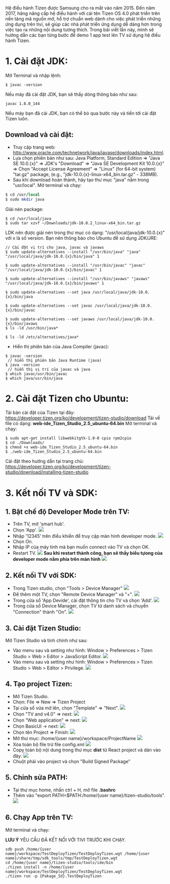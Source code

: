 Hệ điều hành Tizen được Samsung cho ra mắt vào năm 2015. Đến năm 2017, hãng nâng cấp hệ điều hành với cái tên Tizen OS 4.0 phát triển trên nền tảng mã nguồn mở, hỗ trợ chuẩn web dành cho việc phát triển những ứng dụng trên tivi, sẽ giúp các nhà phát triển ứng dụng dễ dàng hơn trong việc tạo ra những nội dung tương thích. 
Trong bài viết lần này, mình sẽ hướng dẫn các bạn từng bước để demo 1 app test lên TV sử dụng hệ điều hành Tizen.

# 1. Cài đặt JDK:
Mở Terminal và nhập lệnh:
```shell
$ javac -version
```
Nếu máy đã cài đặt JDK, bạn sẽ thấy dòng thông báo như sau: 
```shell
javac 1.8.0_144
```
Nếu máy bạn đã cài JDK, bạn có thể bỏ qua bước này và tiến tới cài đặt Tizen luôn.

## Download và cài đặt:
*  Truy cập trang web: http://www.oracle.com/technetwork/java/javase/downloads/index.html. 
*  Lựa chọn phiên bản như sau:
Java Platform, Standard Edition ⇒ "Java SE 10.0.{x}" ⇒ JDK's "Download" ⇒ "Java SE Development Kit 10.0.{x}" ⇒ Chọn "Accept License Agreement" ⇒  "Linux" (for 64-bit system) "tar.gz" package, (e.g., "jdk-10.0.{x}-linux-x64_bin.tar.gz" - 338MB).
* Sau khi download hoàn thành, hãy tạo thư mục "java" nằm trong "usr/local".
Mở terminal và chạy:
```perl
$ cd /usr/local
$ sudo mkdir java
```
Giải nén package:
```shell
$ cd /usr/local/java
$ sudo tar xzvf ~/Downloads/jdk-10.0.2_linux-x64_bin.tar.gz
```
LDK nên được giải nén trong thư mục có dạng: "/usr/local/java/jdk-10.0.{x}" với x là số version.
Bạn nên thông báo cho Ubuntu để sử dụng JDK/JRE:
```
// Cài đặt vị trí cho java, javac và javaws
$ sudo update-alternatives --install "/usr/bin/java" "java" "/usr/local/java/jdk-10.0.{x}/bin/java" 1

$ sudo update-alternatives --install "/usr/bin/javac" "javac" "/usr/local/java/jdk-10.0.{x}/bin/javac" 1

$ sudo update-alternatives --install "/usr/bin/javaws" "javaws" "/usr/local/java/jdk-10.0.{x}/bin/javaws" 1

$ sudo update-alternatives --set java /usr/local/java/jdk-10.0.{x}/bin/java

$ sudo update-alternatives --set javac /usr/local/java/jdk-10.0.{x}/bin/javac

$ sudo update-alternatives --set javaws /usr/local/java/jdk-10.0.{x}/bin/javaws
$ ls -ld /usr/bin/java*

$ ls -ld /etc/alternatives/java*
```

* Hiển thị phiên bản của Java Compiler (javac):
```shell
$ javac -version
 // hiển thị phiên bản Java Runtime (java)
$ java -version
 // hiển thị vị trí của javac và java
$ which javac/usr/bin/javac
$ which java/usr/bin/java
```

# 2. Cài đặt Tizen cho Ubuntu:
Tải bản cài đặt của Tizen tại đây: https://developer.tizen.org/ko/development/tizen-studio/download
Tải về file có dạng: **web-ide_Tizen_Studio_2.5_ubuntu-64.bin**
Mở terminal và chạy:
```shell
$ sudo apt-get install libwebkitgtk-1.0-0 cpio rpm2cpio
$ cd ./Downloads/
$ chmod +x web-ide_Tizen_Studio_2.5_ubuntu-64.bin
$ ./web-ide_Tizen_Studio_2.5_ubuntu-64.bin 
```
Cài đặt theo hướng dẫn tại trang chủ: https://developer.tizen.org/ko/development/tizen-studio/download/installing-tizen-studio

# 3. Kết nối TV và SDK:
## 1. Bật chế độ Developer Mode trên TV:
* Trên TV, mở 'smart hub'.
* Chọn 'App'.
![](https://images.viblo.asia/2f0c28db-0e3e-4b54-9c8f-8ca2ab1c4fa0.png)
* Nhập '12345' trên điều khiển để truy cập màn hình developer mode.
![](https://images.viblo.asia/39a8ebdc-fdca-498e-a7d0-fb0a56e2f283.png)
* Chọn On.
* Nhập IP của máy tính mà bạn muốn connect vào TV và chọn OK.
* Restart TV.
![](https://images.viblo.asia/29fd05b8-000f-4f0c-98d3-cafd9026386d.png)
**Sau khi restart thành công, bạn sẽ thấy biểu tựong của developer mode nằm phía trên màn hình**
![](https://images.viblo.asia/157dedf5-d01d-478f-a6b1-2bfb4d0e62dc.png)

## 2. Kết nối TV với SDK:
* Trong Tizen studio, chọn "Tools > Device Manager"
![](https://images.viblo.asia/48b9090a-5746-44ee-9f2e-622f1e932b5d.png)
* Để thêm một TV, chọn "Remote Device Manager" và "+".
![](https://images.viblo.asia/2850b54a-b96d-42e2-aec1-673faa249898.png)
* Trong cửa sổ 'App Devide', cài đặt thông tin cho TV và chọn 'Add'.
![](https://images.viblo.asia/66dc8e75-66c9-47f1-b3e6-e7ed76055870.png)
* Trong cửa sổ Device Manager, chọn TV từ danh sách và chuyển "Connection" thành "On".
![](https://images.viblo.asia/7dbe9a4b-215c-417e-b64d-b14e38b7c101.png)

## 3. Cài đặt Tizen Studio:
Mở Tizen Studio và tinh chỉnh như sau:
* Vào menu sau và setting như hình: Window > Preferences > Tizen Studio > Web > Editor > JavaScript Editor.
![](https://images.viblo.asia/6ace0e76-476b-4437-a6ee-c21f4758b220.png)
* Vào menu sau và setting như hình: Window > Preferences > Tizen Studio > Web > Editor > Privilege.
![](https://images.viblo.asia/9880659b-e6b8-46fb-abc8-560c87523221.png)

## 4. Tạo project Tizen:
* Mở Tizen Studio.
* Chọn: File => New => Tizen Project
* Tại cửa sổ vừa mở lên, chọn "Template" => "Next".
![](https://images.viblo.asia/4a472163-d0e7-41b1-a01d-e09f310353e7.png)
* Chọn "TV and v4.0" => next:
![](https://images.viblo.asia/9ab74237-2ebe-4e5a-a36e-9afbcdd0a6d1.png)
* Chọn “Web application” => next:
![](https://images.viblo.asia/0c4a2eaa-32c7-4c14-afa4-19e447329920.png)
* Chọn BasicUI -> next:
![](https://images.viblo.asia/803f6a78-60f8-4c2e-8fc3-71287713138d.png)
* Chọn tên Project => Finish:
![](https://images.viblo.asia/00e73756-e7ab-4a04-9000-07eb429ac6d8.png)
* Mở thư mục: /home/{user name}/workspace/ProjectName
![](https://images.viblo.asia/eb5f4840-cbce-470f-bbd2-b487c8b80ed1.png)
* Xóa toàn bộ file trừ file config.xml
![](https://images.viblo.asia/06b50725-2db2-4674-b166-7d5ab448f1a7.png)
* Copy toàn bộ nội dung trong thư mục **dist** từ React project và dán vào đây:
![](https://images.viblo.asia/9f51e164-a572-42b5-bd68-ef605a3ddfd6.png)
* Chuột phải vào project và chọn "Build Signed Package”

## 5. Chỉnh sửa PATH:
* Tại thư mục home, nhấn ctrl + H, mở file **.bashrc**
* Thêm vào "export PATH=$PATH:/home/{user name}/tizen-studio/tools".
![](https://images.viblo.asia/ad8d6adc-44fa-4136-a56a-a6599e470fc4.png)

## 6. Chạy App trên TV:
Mở terminal và chạy:

**LƯU Ý** YÊU CẦU ĐÃ KẾT NỐI VỚI TIVI TRƯỚC KHI CHẠY.

```shell
sdb push /home/{user name}/workspace/TestDeployTizen/TestDeployTizen.wgt /home/{user name}/share/tmp/sdk_tools/tmp/TestDeployTizen.wgt
cd /home/{user name}/tizen-studio/tools/ide/bin
./tizen install -n /home/{user name}/workspace/TestDeployTizen/TestDeployTizen.wgt
./tizen run -p {Pakage_Id}.TestDeployTizen
```
